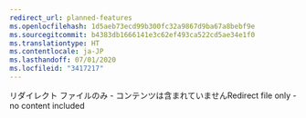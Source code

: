 ```yaml
---
redirect_url: planned-features
ms.openlocfilehash: 1d5aeb73ecd99b300fc32a9867d9ba67a8bebf9e
ms.sourcegitcommit: b4383db1666141e3c62ef493ca522cd5ae34e1f0
ms.translationtype: HT
ms.contentlocale: ja-JP
ms.lasthandoff: 07/01/2020
ms.locfileid: "3417217"
---
```

<span data-ttu-id="e0c5d-101">リダイレクト ファイルのみ - コンテンツは含まれていません</span><span class="sxs-lookup"><span data-stu-id="e0c5d-101">Redirect file only - no content included</span></span>
